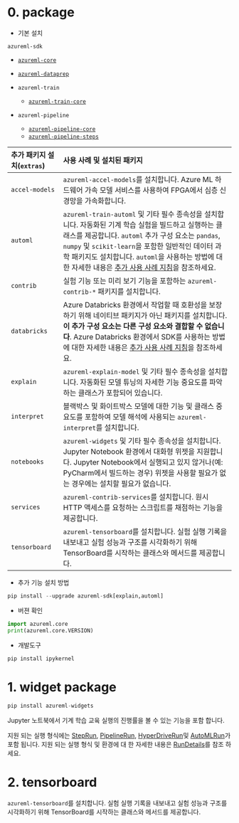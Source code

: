 

# 0. package

- 기본 설치

```
azureml-sdk
```

- [`azureml-core`](https://docs.microsoft.com/python/api/azureml-core/?view=azure-ml-py)

- [`azureml-dataprep`](https://docs.microsoft.com/python/api/azureml-dataprep/?view=azure-ml-py)

- ```
  azureml-train
  ```

  - [`azureml-train-core`](https://docs.microsoft.com/python/api/azureml-train-core/?view=azure-ml-py)

- ```
  azureml-pipeline
  ```

  - [`azureml-pipeline-core`](https://docs.microsoft.com/python/api/azureml-pipeline-core/?view=azure-ml-py)
  - [`azureml-pipeline-steps`](https://docs.microsoft.com/python/api/azureml-pipeline-steps/?view=azure-ml-py)









| 추가  패키지 설치(`extras`) | 사용 사례 및 설치된 패키지                                   |
| :-------------------------- | :----------------------------------------------------------- |
| `accel-models`              | `azureml-accel-models`를 설치합니다. Azure ML 하드웨어 가속 모델 서비스를 사용하여 FPGA에서 심층 신경망을 가속화합니다. |
| `automl`                    | `azureml-train-automl` 및 기타 필수 종속성을 설치합니다. 자동화된 기계 학습 실험을 빌드하고 실행하는 클래스를 제공합니다. `automl` 추가 구성 요소는 `pandas`, `numpy` 및 `scikit-learn`을 포함한 일반적인 데이터 과학 패키지도 설치합니다. `automl`을 사용하는 방법에 대한 자세한 내용은 [추가 사용 사례 지침](https://docs.microsoft.com/ko-kr/python/api/overview/azure/ml/install?view=azure-ml-py#additional-use-case-guidance)을 참조하세요. |
| `contrib`                   | 실험 기능 또는 미리 보기 기능을 포함하는 `azureml-contrib-*` 패키지를 설치합니다. |
| `databricks`                | Azure Databricks 환경에서 작업할 때 호환성을 보장하기 위해 네이티브 패키지가 아닌 패키지를 설치합니다. **이 추가 구성 요소는 다른 구성 요소와 결합할 수 없습니다**. Azure Databricks 환경에서 SDK를 사용하는 방법에 대한 자세한 내용은 [추가 사용 사례 지침](https://docs.microsoft.com/ko-kr/python/api/overview/azure/ml/install?view=azure-ml-py#additional-use-case-guidance)을 참조하세요. |
| `explain`                   | `azureml-explain-model` 및 기타 필수 종속성을 설치합니다. 자동화된 모델 튜닝의 자세한 기능 중요도를 파악하는 클래스가 포함되어 있습니다. |
| `interpret`                 | 블랙박스 및 화이트박스 모델에 대한 기능 및 클래스 중요도를 포함하여 모델 해석에 사용되는 `azureml-interpret`를 설치합니다. |
| `notebooks`                 | `azureml-widgets` 및 기타 필수 종속성을 설치합니다. Jupyter Notebook 환경에서 대화형 위젯을 지원합니다. Jupyter Notebook에서 실행되고 있지 않거나(예: PyCharm에서 빌드하는 경우) 위젯을 사용할 필요가 없는 경우에는 설치할 필요가 없습니다. |
| `services`                  | `azureml-contrib-services`를 설치합니다. 원시 HTTP 액세스를 요청하는 스크립트를 채점하는 기능을 제공합니다. |
| `tensorboard`               | `azureml-tensorboard`를 설치합니다. 실험 실행 기록을 내보내고 실험 성능과 구조를 시각화하기 위해 TensorBoard를 시작하는 클래스와 메서드를 제공합니다. |



- 추가 기능 설치 방법

```python
pip install --upgrade azureml-sdk[explain,automl]
```



- 버젼 확인

```python
import azureml.core
print(azureml.core.VERSION)
```





- 개발도구

```python
pip install ipykernel
```







# 1. widget package

```python
pip install azureml-widgets
```



Jupyter 노트북에서 기계 학습 교육 실행의 진행률을 볼 수 있는 기능을 포함 합니다.

지원 되는 실행 형식에는 [StepRun](https://docs.microsoft.com/ko-kr/python/api/azureml-pipeline-core/azureml.pipeline.core.steprun?view=azure-ml-py), [PipelineRun](https://docs.microsoft.com/ko-kr/python/api/azureml-pipeline-core/azureml.pipeline.core.run.pipelinerun?view=azure-ml-py), [HyperDriveRun](https://docs.microsoft.com/ko-kr/python/api/azureml-train-core/azureml.train.hyperdrive.hyperdriverun?view=azure-ml-py)및 [AutoMLRun](https://docs.microsoft.com/ko-kr/python/api/azureml-train-automl-client/azureml.train.automl.run.automlrun?view=azure-ml-py)가 포함 됩니다. 지원 되는 실행 형식 및 환경에 대 한 자세한 내용은 [RunDetails](https://docs.microsoft.com/ko-kr/python/api/azureml-widgets/azureml.widgets.rundetails?view=azure-ml-py)를 참조 하세요.









# 2. tensorboard



`azureml-tensorboard`를 설치합니다. 실험 실행 기록을 내보내고 실험 성능과 구조를 시각화하기 위해 TensorBoard를 시작하는 클래스와 메서드를 제공합니다.